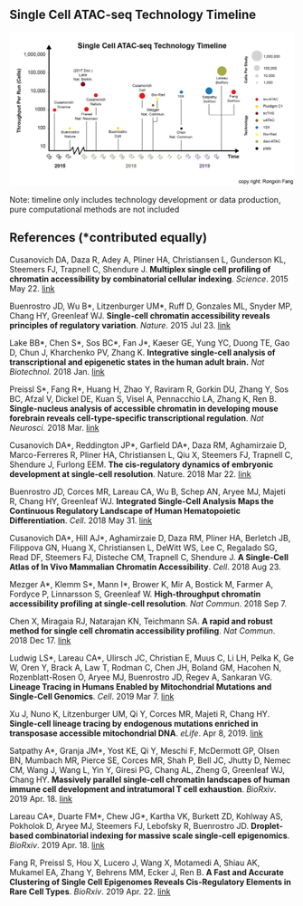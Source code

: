 ## Single Cell ATAC-seq Technology Timeline
![](experiemnt_timeline.png)

Note: timeline only includes technology development or data production, pure computational methods are not included          

## References (\*contributed equally)
Cusanovich DA, Daza R, Adey A, Pliner HA, Christiansen L, Gunderson KL, Steemers FJ, Trapnell C, Shendure J. **Multiplex single cell profiling of chromatin accessibility by combinatorial cellular indexing**. *Science*. 2015 May 22. [link](https://science.sciencemag.org/content/348/6237/910.long)

Buenrostro JD, Wu B\*, Litzenburger UM\*, Ruff D, Gonzales ML, Snyder MP, Chang HY, Greenleaf WJ. **Single-cell chromatin accessibility reveals principles of regulatory variation**. *Nature*. 2015 Jul 23. [link](https://www.nature.com/articles/nature14590)

Lake BB\*, Chen S\*, Sos BC\*, Fan J\*, Kaeser GE, Yung YC, Duong TE, Gao D, Chun J, Kharchenko PV, Zhang K. **Integrative single-cell analysis of transcriptional and epigenetic states in the human adult brain.** *Nat Biotechnol.* 2018 Jan. [link](https://dx.doi.org/10.1038/nbt.4038)

Preissl S\*, Fang R\*, Huang H, Zhao Y, Raviram R, Gorkin DU, Zhang Y, Sos BC, Afzal V, Dickel DE, Kuan S, Visel A, Pennacchio LA, Zhang K, Ren B. **Single-nucleus analysis of accessible chromatin in developing mouse forebrain reveals cell-type-specific transcriptional regulation**. *Nat Neurosci.* 2018 Mar. [link](http://dx.doi.org/10.1038/s41593-018-0079-3)

Cusanovich DA\*, Reddington JP\*, Garfield DA\*, Daza RM, Aghamirzaie D, Marco-Ferreres R, Pliner HA, Christiansen L, Qiu X, Steemers FJ, Trapnell C, Shendure J, Furlong EEM. **The cis-regulatory dynamics of embryonic development at single-cell resolution**. Nature. 2018 Mar 22. [link](https://www.nature.com/articles/nature25981)

Buenrostro JD, Corces MR, Lareau CA, Wu B, Schep AN, Aryee MJ, Majeti R, Chang HY, Greenleaf WJ. **Integrated Single-Cell Analysis Maps the Continuous Regulatory Landscape of Human Hematopoietic Differentiation**. *Cell*. 2018 May 31. [link](https://www.cell.com/cell/fulltext/S0092-8674(18)30446-X?_returnURL=https%3A%2F%2Flinkinghub.elsevier.com%2Fretrieve%2Fpii%2FS009286741830446X%3Fshowall%3Dtrue#%20)

Cusanovich DA\*, Hill AJ\*, Aghamirzaie D, Daza RM, Pliner HA, Berletch JB, Filippova GN, Huang X, Christiansen L, DeWitt WS, Lee C, Regalado SG, Read DF, Steemers FJ, Disteche CM, Trapnell C, Shendure J. **A Single-Cell Atlas of In Vivo Mammalian Chromatin Accessibility**. *Cell*. 2018 Aug 23.

Mezger A\*, Klemm S\*, Mann I\*, Brower K, Mir A, Bostick M, Farmer A, Fordyce P, Linnarsson S, Greenleaf W. **High-throughput chromatin accessibility profiling at single-cell resolution**. *Nat Commun*. 2018 Sep 7.

Chen X, Miragaia RJ, Natarajan KN, Teichmann SA. **A rapid and robust method for single cell chromatin accessibility profiling**. *Nat Commun*. 2018 Dec 17. [link](https://www.nature.com/articles/s41467-018-07771-0)

Ludwig LS\*, Lareau CA\*, Ulirsch JC, Christian E, Muus C, Li LH, Pelka K, Ge W, Oren Y, Brack A, Law T, Rodman C, Chen JH, Boland GM, Hacohen N, Rozenblatt-Rosen O, Aryee MJ, Buenrostro JD, Regev A, Sankaran VG. **Lineage Tracing in Humans Enabled by Mitochondrial Mutations and Single-Cell Genomics**. *Cell*. 2019 Mar 7. [link](https://linkinghub.elsevier.com/retrieve/pii/S0092-8674(19)30055-8)

Xu J, Nuno K, Litzenburger UM, Qi Y, Corces MR, Majeti R, Chang HY. **Single-cell lineage tracing by endogenous mutations enriched in transposase accessible mitochondrial DNA**. *eLife*. Apr 8, 2019. [link](https://elifesciences.org/articles/45105)

Satpathy A\*, Granja JM\*, Yost KE, Qi Y, Meschi F, McDermott GP, Olsen BN, Mumbach MR, Pierce SE, Corces MR, Shah P, Bell JC, Jhutty D, Nemec CM, Wang J, Wang L, Yin Y, Giresi PG, Chang AL, Zheng G, Greenleaf WJ, Chang HY. **Massively parallel single-cell chromatin landscapes of human immune cell development and intratumoral T cell exhaustion**. *BioRxiv*. 2019 Apr. 18. [link](https://www.biorxiv.org/content/biorxiv/early/2019/04/18/610550.full.pdf)

Lareau CA\*, Duarte FM\*, Chew JG\*, Kartha VK, Burkett ZD, Kohlway AS, Pokholok D, Aryee MJ, Steemers FJ, Lebofsky R, Buenrostro JD. **Droplet-based combinatorial indexing for massive scale single-cell epigenomics**. *BioRxiv*. 2019 Apr. 18. [link](https://www.biorxiv.org/content/biorxiv/early/2019/04/18/612713.full.pdf)

Fang R, Preissl S, Hou X, Lucero J, Wang X, Motamedi A, Shiau AK, Mukamel EA, Zhang Y, Behrens MM, Ecker J, Ren B. **A Fast and Accurate Clustering of Single Cell Epigenomes Reveals Cis-Regulatory Elements in Rare Cell Types**. *BioRxiv*. 2019 Apr. 22. [link](https://www.biorxiv.org/content/biorxiv/early/2019/04/22/615179.full.pdf)

